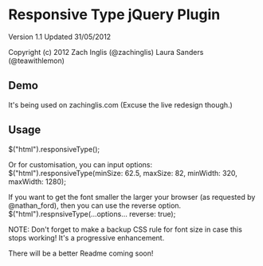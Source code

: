 # Responsive Type jQuery Plugin

Version 1.1
Updated 31/05/2012

Copyright (c) 2012 Zach Inglis   (@zachinglis)
                   Laura Sanders (@teawithlemon)

## Demo

It's being used on zachinglis.com (Excuse the live redesign though.)

## Usage

$("html").responsiveType();

Or for customisation, you can input options:
           $("html").responsiveType(minSize: 62.5,
                                    maxSize: 82,
                                    minWidth: 320,
                                    maxWidth: 1280);


If you want to get the font smaller the larger your browser (as requested by @nathan_ford), then you can use the reverse option.
           $("html").respnsiveType(…options…
                                   reverse: true);



NOTE: Don't forget to make a backup CSS rule for font size in case this stops working! It's a progressive enhancement.


There will be a better Readme coming soon!
